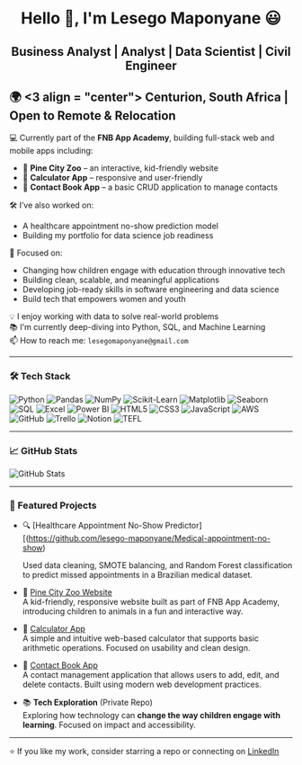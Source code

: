 <h1 align="center">Hello 👋, I'm Lesego Maponyane 😃 </h1>

<h2 align="center">Business Analyst | Analyst | Data Scientist | Civil Engineer </h2>
  
🌍 <3 align = "center"> Centurion, South Africa | Open to Remote & Relocation 
---

💻 Currently part of the **FNB App Academy**, building full-stack web and mobile apps including:  
- 🐾 **Pine City Zoo** – an interactive, kid-friendly website  
- 🧮 **Calculator App** – responsive and user-friendly  
- 📇 **Contact Book App** – a basic CRUD application to manage contacts

  
🛠️ I’ve also worked on:  
- A healthcare appointment no-show prediction model  
- Building my portfolio for data science job readiness


🎯 Focused on:
- Changing how children engage with education through innovative tech  
- Building clean, scalable, and meaningful applications  
- Developing job-ready skills in software engineering and data science    
- Build tech that empowers women and youth  


💡 I enjoy working with data to solve real-world problems  
📚 I'm currently deep-diving into Python, SQL, and Machine Learning  
📫 How to reach me: `lesegomaponyane@gmail.com`

---

### 🛠️ Tech Stack

![Python](https://img.shields.io/badge/Python-3776AB?style=for-the-badge&logo=python&logoColor=white)
![Pandas](https://img.shields.io/badge/Pandas-150458?style=for-the-badge&logo=pandas&logoColor=white)
![NumPy](https://img.shields.io/badge/NumPy-013243?style=for-the-badge&logo=numpy&logoColor=white)
![Scikit-Learn](https://img.shields.io/badge/Scikit--Learn-F7931E?style=for-the-badge&logo=scikit-learn&logoColor=white)
![Matplotlib](https://img.shields.io/badge/Matplotlib-11557C?style=for-the-badge&logo=plotly&logoColor=white)
![Seaborn](https://img.shields.io/badge/Seaborn-3776AB?style=for-the-badge&logoColor=white)
![SQL](https://img.shields.io/badge/SQL-4479A1?style=for-the-badge&logo=postgresql&logoColor=white)
![Excel](https://img.shields.io/badge/Excel-217346?style=for-the-badge&logo=microsoft-excel&logoColor=white)
![Power BI](https://img.shields.io/badge/Power%20BI-F2C811?style=for-the-badge&logo=powerbi&logoColor=black)
![HTML5](https://img.shields.io/badge/HTML5-E34F26?style=for-the-badge&logo=html5&logoColor=white)
![CSS3](https://img.shields.io/badge/CSS3-1572B6?style=for-the-badge&logo=css3&logoColor=white)
![JavaScript](https://img.shields.io/badge/JavaScript-F7DF1E?style=for-the-badge&logo=javascript&logoColor=black)
![AWS](https://img.shields.io/badge/AWS-232F3E?style=for-the-badge&logo=amazon-aws&logoColor=white)
![GitHub](https://img.shields.io/badge/GitHub-181717?style=for-the-badge&logo=github&logoColor=white)
![Trello](https://img.shields.io/badge/Trello-0052CC?style=for-the-badge&logo=trello&logoColor=white)
![Notion](https://img.shields.io/badge/Notion-000000?style=for-the-badge&logo=notion&logoColor=white)
![TEFL](https://img.shields.io/badge/TEFL-FF6F61?style=for-the-badge&logo=bookstack&logoColor=white)


---

### 📈 GitHub Stats

![GitHub Stats](https://github-readme-stats.vercel.app/api?username=lesego-maponyane&show_icons=true&theme=synthwave&hide=issues&count_private=true)


---

### 📌 Featured Projects

- 🔍 [Healthcare Appointment No-Show Predictor][(https://github.com/lesego-maponyane/Medical-appointment-no-show)
  
  Used data cleaning, SMOTE balancing, and Random Forest classification to predict missed appointments in a Brazilian medical dataset.

- 🐾 [Pine City Zoo Website](https://github.com/lesego-maponyane/Pine-City_Zoo)  
  A kid-friendly, responsive website built as part of FNB App Academy, introducing children to animals in a fun and interactive way.

- 🧮 [Calculator App](https://github.com/lesego-maponyane/Calculator_App)  
  A simple and intuitive web-based calculator that supports basic arithmetic operations. Focused on usability and clean design.

- 📇 [Contact Book App](https://github.com/lesego-maponyane/contact-book-app)  
  A contact management application that allows users to add, edit, and delete contacts. Built using modern web development practices.

- 📚 **Tech Exploration** (Private Repo)  
  Exploring how technology can **change the way children engage with learning**. Focused on impact and accessibility.
---

⭐ If you like my work, consider starring a repo or connecting on [LinkedIn](https://www.linkedin.com/in/lesego-maponyane)


